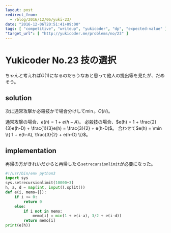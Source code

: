 ```yaml
---
layout: post
redirect_from:
  - /blog/2016/12/06/yuki-23/
date: "2016-12-06T20:51:41+09:00"
tags: [ "competitive", "writeup", "yukicoder", "dp", "expected-value" ]
"target_url": [ "http://yukicoder.me/problems/no/23" ]
---
```


# Yukicoder No.23 技の選択

ちゃんと考えれば$O(1)$になるのだろうなあと思って他人の提出等を見たが、だめそう。

## solution

次に通常攻撃か必殺技かで場合分けして$\min{}$。$O(H)$。

通常攻撃の場合、$e(h) = 1 + e(h-A)$。
必殺技の場合、$e(h) = 1 + \frac{2}{3}e(h-D) + \frac{1}{3}e(h) = \frac{3}{2} + e(h-D)$。
合わせて$e(h) = \min \\{ 1 + e(h-A), \frac{3}{2} + e(h-D) \\}$。

## implementation

再帰の方がきれいだからと再帰したら`setrecursionlimit`が必要になった。

``` python
#!/usr/bin/env python3
import sys
sys.setrecursionlimit(10000+3)
h, a, d = map(int, input().split())
def e(i, memo={}):
    if i <= 0:
        return 0
    else:
        if i not in memo:
            memo[i] = min(1 + e(i-a), 3/2 + e(i-d))
        return memo[i]
print(e(h))
```
